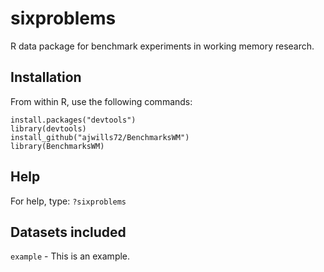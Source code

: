 # sixproblems
R data package for benchmark experiments in working memory research. 
## Installation
From within R, use the following commands:
```
install.packages("devtools")
library(devtools)
install_github("ajwills72/BenchmarksWM")
library(BenchmarksWM)
```
## Help
For help, type:
```?sixproblems```

## Datasets included
```example``` - This is an example.
